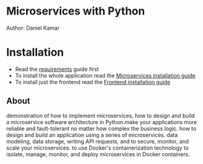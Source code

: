 # Microservices with Python

Author: Daniel Kamar

# Installation

- Read the [requirements](docs/install/requirements.md) guide first
- To install the whole application read the [Microservices installation guide](docs/install/microservices.md)
- To install just the frontend read the [Frontend installation guide](docs/install/frontend.md)

## About 

 demonstration of how to implement microservices, how to design and build a microservice software architecture in Python.make your applications more reliable and fault-tolerant no matter how complex the business logic. how to design and build an application using a series of microservices. data modeling, data storage, writing API requests, and  to secure, monitor, and scale your microservices.
 to use Docker's containerization technology to isolate, manage, monitor, and deploy microservices in Docker containers.


